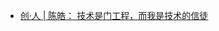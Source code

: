 - [创·人 | 陈皓： 技术是门工程，而我是技术的信徒](http://mp.weixin.qq.com/s?__biz=MzA4MzA3MzYxMQ==&mid=2662418955&idx=1&sn=c3f385703da677464b5583099ed35c82#wechat_redirect)
